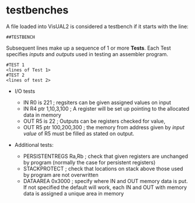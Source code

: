 # testbenches

A file loaded into VisUAL2 is considered a testbench if it starts with the line:

```
##TESTBENCH
```

Subsequent lines make up a sequence of 1 or more **Tests**. Each Test specifies *inputs* and *outputs* used in testing an assembler program.

```
#TEST 1
<lines of Test 1>
#TEST 2
<lines of test 2>
```

- I/O tests
  - IN R0 is 221 ; regsiters can be given assigned values on input
  - IN R4 ptr 1,10,3,100 ; A register will be set up pointing to the allocated data in memory
  - OUT R5 is 22 ; Outputs can be registers checked for value, 
  - OUT R5 ptr 100,200,300 ; the memory from address given by *input value* of R5 must be filled as stated on output.

- Additional tests:
  - PERSISTENTREGS Ra,Rb  ; check that given registers are unchanged by program (normally the case for persistent registers)
  - STACKPROTECT  ; check that locations on stack above those used by program are not overwritten
  - DATAAREA 0x3000 ; specify where IN and OUT memory data is put. If not specified the default will work, each IN and OUT with memory data
  is assigned a unique area in memory
